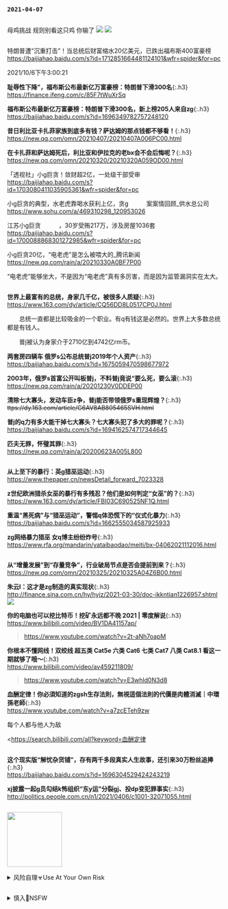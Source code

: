 ### `2021-04-07`
```note
```
母鸡挑战
规则别看这只鸡
你输了
![](https://wx4.sinaimg.cn/large/d8b41602gy1gpabyr80gnj20hs0bnac1.jpg)
![](http://wx4.sinaimg.cn/large/d8b41602gy1gpabyr80gnj20hs0bnac1.jpg)

```tip
```

特朗普遭“沉重打击”！当总统后财富缩水20亿美元，已跌出福布斯400富豪榜
https://baijiahao.baidu.com/s?id=1712851664481124101&wfr=spider&for=pc

2021/10/6下午3:00:21

**耻辱性下降”，福布斯公布最新亿万富豪榜：特朗普下滑300名**{:.h3}<br>
<https://finance.ifeng.com/c/85F7tWuXrSq>

**福布斯公布最新亿万富豪榜：特朗普下滑300名，新上榜205人来自zg**{:.h3}<br>
<https://baijiahao.baidu.com/s?id=1696349782757248120>

**昔日利比亚卡扎菲家族到底多有钱？萨达姆的那点钱都不够看！**{:.h3}<br>
<https://new.qq.com/omn/20210407/20210407A006PC00.html>

**在卡扎菲和萨达姆死后，利比亚和伊拉克的老bx会不会后悔呢？**{:.h3}<br>
<https://new.qq.com/omn/20210320/20210320A059OD00.html>

「透视社」小g巨贪！敛财超2亿，一处级干部受审
https://baijiahao.baidu.com/s?id=1703080411035905361&wfr=spider&for=pc

小g巨贪的典型，水老虎靠喝水获利上亿，贪g　　　案案情回顾_供水总公司
https://www.sohu.com/a/469310298_120953026

江苏小g巨贪　　　，30岁受贿217万，涉及房屋1036套
https://baijiahao.baidu.com/s?id=1700088868301272985&wfr=spider&for=pc

小g巨贪20亿，“电老虎”是怎么被喂大的_腾讯新闻
https://new.qq.com/rain/a/20210330A0BF7P00

“电老虎”能够坐大，不是因为“电老虎”真有多厉害，而是因为监管漏洞实在太大。

```tip
```
**世界上最富有的总统，身家几千亿，被很多人质疑**{:.h3}<br>
<https://www.163.com/dy/article/CQ56DD8L0517CP0J.html>

　　总统一直都是比较吸金的一个职业。有q有钱这是必然的。世界上大多数总统都是有钱人。

　　普j被认为身家介于2710亿到4742亿rm币。

**两套房四辆车 俄罗s公布总统普j2019年个人资产**{:.h3}<br>
<https://baijiahao.baidu.com/s?id=1675059470598677972>

**2003年，俄罗s首富公开叫板普j，不料普j竟说“要么死，要么滚**{:.h3}<br>
<https://new.qq.com/rain/a/20201230V0DDEP00>

**清除七大寡头，发动车臣z争，普j能否带领俄罗s重现辉煌？**{:.h3}<br>
~~ttps://dy.163.com/article/G6AV8AB805465SVH.html~~

**普j的q力有多大能干掉七大寡头？七大寡头犯了多大的罪呢？**{:.h3}<br>
<https://baijiahao.baidu.com/s?id=1694162574717344645>

**匹夫无罪，怀璧其罪**{:.h3}<br>
<https://new.qq.com/rain/a/20200623A005L800>

```note
```
**从上至下的暴行：英g猎巫运动**{:.h3}<br>
<https://www.thepaper.cn/newsDetail_forward_7023328>

**z世纪欧洲猎杀女巫的暴行有多残忍？他们是如何判定“女巫”的？**{:.h3}<br>
<https://www.163.com/dy/article/FBI03C690525NF1Q.html>

**重温“黑死病”与“猎巫运动”，警惕q体恐慌下的“仪式化暴力**{:.h3}<br>
<https://baijiahao.baidu.com/s?id=1662555034587925933>

**zg网络暴力猎巫 女q博主纷纷炸号**{:.h3}<br>
https://www.rfa.org/mandarin/yataibaodao/meiti/bx-04062021112016.html

```tip
```
**从“增量发展”到“存量竞争”，行业破局节点是否会提前到来？**{:.h3}<br>
<https://new.qq.com/omn/20210325/20210325A04Z6B00.html>

**朱云l：这才是zg制造的真实现状**{:.h3}<br>
<http://finance.sina.com.cn/hy/hyjz/2021-03-30/doc-ikkntian1226957.shtml>
![](http://n.sinaimg.cn/finance/crawl/80/w550h330/20210330/b845-knaqvqn2698269.png)

**你的电脑也可以挖比特币！挖矿永远都不晚 2021 | 零度解说**{:.h3}<br>
<https://www.bilibili.com/video/BV1DA41157ap/>
><https://www.youtube.com/watch?v=2t-aNh7oapM>

**你根本不懂网线！双绞线 超五类 Cat5e 六类 Cat6 七类 Cat7 八类 Cat8.1 看这一期就够了哦～**{:.h3}<br>
<https://www.bilibili.com/video/av459211809/>
><https://www.youtube.com/watch?v=E3whld0N3d8>

**血酬定律！你必須知道的zgsh生存法則，無視這個法則的代價是肉體消滅｜中環孫老師**{:.h3}<br>
https://www.youtube.com/watch?v=a7zcETeh9zw

每个人都与他人为敌

<https://search.bilibili.com/all?keyword=血酬定律

```note
```
**这个现实版“解忧杂货铺”，存有两千多段真实人生故事，还引来30万粉丝追捧**{:.h3}<br>
<https://baijiahao.baidu.com/s?id=1696304529424243219>

**xj披露一起g员勾结k怖组织“东y运”分裂gj、投dp变犯罪事实**{:.h3}<br>
<http://politics.people.com.cn/n1/2021/0406/c1001-32071055.html>

```tip
```
<a href="https://slack-imgs.com/?url=https://i.ytimg.com/an_webp/CkpRqQj7fWc/mqdefault_6s.webp?du=3000&sqp=CPH1s4MG&rs=AOn4CLARtx8DaTvpl-KRq3ZcuA86b8ttnA" class="js-smartphoto" data-caption="mqdefault_6s.webp (320×180)" data-id="" data-group=""><img src="https://slack-imgs.com/?url=https://i.ytimg.com/an_webp/CkpRqQj7fWc/mqdefault_6s.webp?du=3000&sqp=CPH1s4MG&rs=AOn4CLARtx8DaTvpl-KRq3ZcuA86b8ttnA" width="128"/></a>

<details>
	<summary>风险自理☣Use At Your Own Risk</summary>

血酬定律！你必須知道的zgsh生存法則，無視這個法則的代價是肉體消滅｜中環孫老師
<br>https://www.youtube.com/watch?v=a7zcETeh9zw<br>

每个人都与他人为敌

上有g下有匪，g匪同源

<br>清除七大寡头，发动车臣z争，普j能否带领俄罗s重现辉煌？
<br>~~ttps://dy.163.com/article/G6AV8AB805465SVH.html~~<br>

苏联解体之后的俄罗s，是一场特qj级的狂欢盛宴

特朗普口无遮拦地说“所有z客都是资本家的狗，希拉里收我的钱所以要给我干事，在场这些和我辩论的，几个没收过我的钱？

枪杆子里面出zq，普j手握j队和“锦衣卫”克格b，就已立于不败之地。

<br>LG退出手机业务：被z企超越后的无奈选择
<br>https://cn.nikkei.com/industry/itelectric-appliance/44318-2021-04-06-10-33-17.html<br>

由于zg手机品牌的飞速发展，LG手机被夺走了市场份额，连续6年出现亏损。
此前曾打败日本电子企业的韩国企业目前处于相同的困境中。

<br>简报：zg高压利诱推进疫苗接种；抵制潮令本土品牌获益
<br>https://cn.nytimes.com/morning-brief/20210407/china-vaccination-drive-xinjiang-local-brands/<br>

当ag主义成为卖点：zg品牌从“抵制潮”中看到机会
<br>https://cn.nytimes.com/china/20210406/china-xinjiang-local-brands/<br>

年轻人追捧国货，炒鞋者乘机割韭菜，一双限量鞋能卖出8万
https://baijiahao.baidu.com/s?id=1696463785803956579<br>

<br>明朝那些事》十句经典句子
<br>https://www.sohu.com/a/409289249_100037912<br>

观点d争是假的，方向d争也是假的，只有q利d争才是真的。

</details>

```tip
```
<details><summary class="name"><span class="innerContentContainer">慎入🔞NSFW</span></summary><ul>

<img src="https://slack-imgs.com/?url=https://upload.wikimedia.org/wikipedia/commons/thumb/d/d3/Biohazard_Symbol_Specification.png/210px-Biohazard_Symbol_Specification.png">

<details><summary class="name"><span class="innerContentContainer">风险自理Use At Your Own Risk🈲</span></summary><br /><span class="note"><span class="innerContentContainer">

78年宋庆l斥骂江q无耻婊子江青炮制的wg
<br>https://news.china.com/history/all/11025807/20141125/19003547_all.html<br>

宋庆l批评江q：我们已故主x的那位缺德老婆
<br>https://cul.qq.com/a/20131010/003641.htm<br>

wg时期宋庆l私下以“泼妇”称呼江q
<br>https://news.qq.com/a/20110323/000542_1.htm<br>

别了谨言慎行 日本已不肯迁就bj
<br>https://www.rfi.fr/cn/%E4%B8%AD%E5%9B%BD/20210407-%E5%88%AB%E4%BA%86%E8%B0%A8%E8%A8%80%E6%85%8E%E8%A1%8C-%E6%97%A5%E6%9C%AC%E5%B7%B2%E4%B8%8D%E8%82%AF%E8%BF%81%E5%B0%B1%E5%8C%97%E4%BA%AC<br>

日本gcd也称其为“严重侵犯rq

zzy墓碑后惊现…m间怒批：史无前例
<br>https://www.rfi.fr/cn/%E4%B8%AD%E5%9B%BD/20210407-%E5%88%AB%E4%BA%86%E8%B0%A8%E8%A8%80%E6%85%8E%E8%A1%8C-%E6%97%A5%E6%9C%AC%E5%B7%B2%E4%B8%8D%E8%82%AF%E8%BF%81%E5%B0%B1%E5%8C%97%E4%BA%AC<br>

前zgzyd校教授蔡x4月5日在推特转发帖文透露, 今年清明，当局禁止祭拜赵zy，在通往其墓地的路上重重设卡，还有j察及b衣沿途拦截，但同时，江q墓却开放公z祭奠。
<br>
　　推友议论说：“是因为xzd想搞wg，所以放任五m去纪念江q。xzd要铁了心开倒车，所以反对赵zy这类改良派，更不可能让人去纪念赵zy和胡yb
<br>
　　蔡x也表示，zgd局怕谁，推崇谁，一目了然。

</span></span></details>
